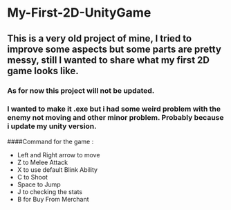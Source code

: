 # My-First-2D-UnityGame

## This is a very old project of mine, I tried to improve some aspects but some parts are pretty messy, still I wanted to share what my first 2D game looks like. 

### As for now this project will not be updated.

### I wanted to make it .exe but i had some weird problem with the enemy not moving and other minor problem. Probably because i update my unity version.

####Command for the game :

- Left and Right arrow to move
- Z to Melee Attack
- X to use default Blink Ability
- C to Shoot
- Space to Jump
- J to checking the stats
- B for Buy From Merchant 
